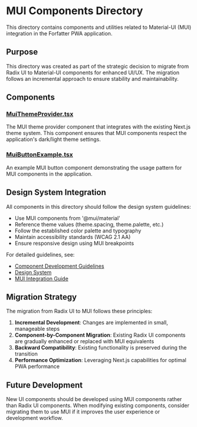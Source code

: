 # MUI Components Directory

This directory contains components and utilities related to Material-UI (MUI) integration in the Forfatter PWA application.

## Purpose

This directory was created as part of the strategic decision to migrate from Radix UI to Material-UI components for enhanced UI/UX. The migration follows an incremental approach to ensure stability and maintainability.

## Components

### [MuiThemeProvider.tsx](MuiThemeProvider.tsx)
The MUI theme provider component that integrates with the existing Next.js theme system. This component ensures that MUI components respect the application's dark/light theme settings.

### [MuiButtonExample.tsx](MuiButtonExample.tsx)
An example MUI button component demonstrating the usage pattern for MUI components in the application.

## Design System Integration

All components in this directory should follow the design system guidelines:
- Use MUI components from '@mui/material'
- Reference theme values (theme.spacing, theme.palette, etc.)
- Follow the established color palette and typography
- Maintain accessibility standards (WCAG 2.1 AA)
- Ensure responsive design using MUI breakpoints

For detailed guidelines, see:
- [Component Development Guidelines](../../docs/component-guidelines.md)
- [Design System](../../docs/design-system.md)
- [MUI Integration Guide](../../docs/mui-integration.md)

## Migration Strategy

The migration from Radix UI to MUI follows these principles:
1. **Incremental Development**: Changes are implemented in small, manageable steps
2. **Component-by-Component Migration**: Existing Radix UI components are gradually enhanced or replaced with MUI equivalents
3. **Backward Compatibility**: Existing functionality is preserved during the transition
4. **Performance Optimization**: Leveraging Next.js capabilities for optimal PWA performance

## Future Development

New UI components should be developed using MUI components rather than Radix UI components. When modifying existing components, consider migrating them to use MUI if it improves the user experience or development workflow.
